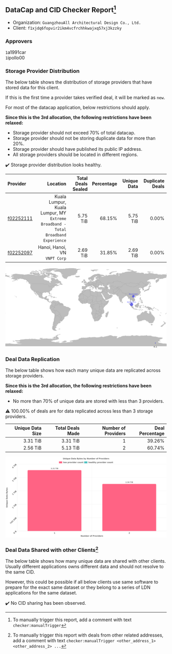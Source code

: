 ## DataCap and CID Checker Report[^1]
 - Organization: `GuangzhouAll Architectural Design Co., Ltd.`
 - Client: `f1xjdq6fopvir2ikm4vcfrchhkwajxq57xj3kzzky`
### Approvers
`1`a1991car<br/>`1`ipollo00

### Storage Provider Distribution
The below table shows the distribution of storage providers that have stored data for this client.

If this is the first time a provider takes verified deal, it will be marked as `new`.

For most of the datacap application, below restrictions should apply.

**Since this is the 3rd allocation, the following restrictions have been relaxed:**
 - Storage provider should not exceed 70% of total datacap.
 - Storage provider should not be storing duplicate data for more than 20%.
 - Storage provider should have published its public IP address.
 - All storage providers should be located in different regions.

✔️ Storage provider distribution looks healthy.

| Provider                                              |                                                                            Location | Total Deals Sealed | Percentage | Unique Data | Duplicate Deals |
| :---------------------------------------------------- | ----------------------------------------------------------------------------------: | -----------------: | ---------: | ----------: | --------------: |
| [f02252111](https://filfox.info/en/address/f02252111) | Kuala Lumpur, Kuala Lumpur, MY<br/>`Extreme Broadband - Total Broadband Experience` |           5.75 TiB |     68.15% |    5.75 TiB |           0.00% |
| [f02252097](https://filfox.info/en/address/f02252097) |                                                    Hanoi, Hanoi, VN<br/>`VNPT Corp` |           2.69 TiB |     31.85% |    2.69 TiB |           0.00% |

<img src="https://raw.githubusercontent.com/data-preservation-programs/filplus-checker-assets/main/filecoin-project/filecoin-plus-large-datasets/issues/2082/1691204627541.png"/>

### Deal Data Replication
The below table shows how each many unique data are replicated across storage providers.


**Since this is the 3rd allocation, the following restrictions have been relaxed:**
- No more than 70% of unique data are stored with less than 3 providers.

⚠️ 100.00% of deals are for data replicated across less than 3 storage providers.

| Unique Data Size | Total Deals Made | Number of Providers | Deal Percentage |
| ---------------: | ---------------: | ------------------: | --------------: |
|         3.31 TiB |         3.31 TiB |                   1 |          39.26% |
|         2.56 TiB |         5.13 TiB |                   2 |          60.74% |

<img src="https://raw.githubusercontent.com/data-preservation-programs/filplus-checker-assets/main/filecoin-project/filecoin-plus-large-datasets/issues/2082/1691204628254.png"/>

### Deal Data Shared with other Clients[^3]
The below table shows how many unique data are shared with other clients.
Usually different applications owns different data and should not resolve to the same CID.

However, this could be possible if all below clients use same software to prepare for the exact same dataset or they belong to a series of LDN applications for the same dataset.

✔️ No CID sharing has been observed.

[^1]: To manually trigger this report, add a comment with text `checker:manualTrigger`

[^2]: Deals from those addresses are combined into this report as they are specified with `checker:manualTrigger`

[^3]: To manually trigger this report with deals from other related addresses, add a comment with text `checker:manualTrigger <other_address_1> <other_address_2> ...`

